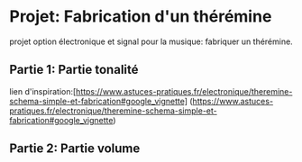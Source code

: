 # Projet: Fabrication d'un thérémine
projet option électronique et signal pour la musique: fabriquer un thérémine.  

## Partie 1: Partie tonalité
lien d'inspiration:[https://www.astuces-pratiques.fr/electronique/theremine-schema-simple-et-fabrication#google_vignette] (https://www.astuces-pratiques.fr/electronique/theremine-schema-simple-et-fabrication#google_vignette)


## Partie 2: Partie volume

